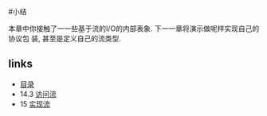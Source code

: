 #小结

本章中你接触了一一些基于流的I/O的内部表象. 下一一章将演示做呢样实现自己的协议包
装, 甚至是定义自己的流类型.

## links
   * [目录](<preface.md>)
   * 14.3 [访问流](<14.3.md>)
   * 15 [实现流](<15.md>)
